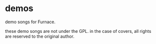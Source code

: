 # demos

demo songs for Furnace.

these demo songs are not under the GPL. in the case of covers, all rights are reserved to the original author.

